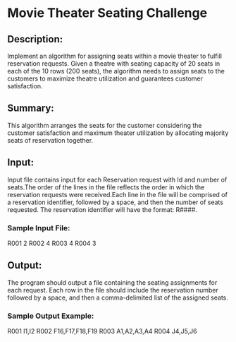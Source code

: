 # Movie Theater Seating Challenge

## Description:

Implement an algorithm for assigning seats within a movie theater to fulfill reservation requests. 
Given a theatre with seating capacity of 20 seats in each of the 10 rows (200 seats), the algorithm needs to assign seats to the customers to maximize theatre utilization and guarantees customer satisfaction.

## Summary:
This algorithm arranges the seats for the customer considering the customer satisfaction and maximum theater utilization by allocating majority seats of reservation together.

## Input:

Input file contains input for each Reservation request with Id and number of seats.The order of the lines in the file reflects the order in which the reservation requests were received.Each line in the file will be comprised of a reservation identifier, followed by a space, and then the number of seats requested. The reservation identifier will have the format: R####. 

### Sample Input File:
R001 2 
R002 4
R003 4 
R004 3 

## Output:

The program should output a file containing the seating assignments for each request. Each row in the file should include the reservation number followed by a space, and then a comma-delimited list of the assigned seats. 

### Sample Output Example:

R001 I1,I2
R002 F16,F17,F18,F19 
R003 A1,A2,A3,A4 
R004 J4,J5,J6
